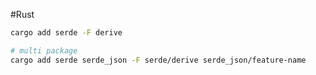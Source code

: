 #Rust 


```sh
cargo add serde -F derive

# multi package
cargo add serde serde_json -F serde/derive serde_json/feature-name
```

